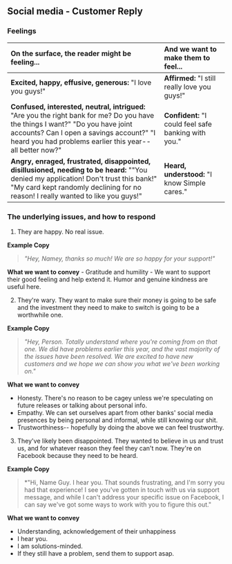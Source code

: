 ## Social media - Customer Reply

### Feelings

|On the surface, the reader might be feeling... | And we want to make them to feel... |
|:---------------|:---------------|
| **Excited, happy, effusive, generous:** "I love you guys!"| **Affirmed:** "I still really love you guys!"|
| **Confused, interested, neutral, intrigued:** "Are you the right bank for me? Do you have the things I want?" "Do you have joint accounts? Can I open a savings account?" "I heard you had problems earlier this year-- all better now?"| **Confident:** "I could feel safe banking with you."|
| **Angry, enraged, frustrated, disappointed, disillusioned, needing to be heard:** ""You denied my application! Don't trust this bank!" "My card kept randomly declining for no reason! I really wanted to like you guys!" | **Heard, understood:** "I know Simple cares."|

### The underlying issues, and how to respond
1. They are happy. No real issue.

**Example Copy**
> *"Hey, Namey, thanks so much! We are so happy for your support!"*

**What we want to convey**
	- Gratitude and humility
	- We want to support their good feeling and help extend it. Humor and genuine kindness are useful here.

2. They're wary. They want to make sure their money is going to be safe and the investment they need to make to switch is going to be a worthwhile one.

**Example Copy**
> *"Hey, Person. Totally understand where you're coming from on that one. We did have problems earlier this year, and the vast majority of the issues have been resolved. We are excited to have new customers and we hope we can show you what we've been working on."*

**What we want to convey**
- Honesty. There's no reason to be cagey unless we're speculating on future releases or talking about personal info.
- Empathy. We can set ourselves apart from other banks' social media presences by being personal and informal, while still knowing our shit. 
- Trustworthiness-- hopefully by doing the above we can feel trustworthy.

3. They've likely been disappointed. They wanted to believe in us and trust us, and for whatever reason they feel they can't now. They're on Facebook because they need to be heard.

**Example Copy**
> *"Hi, Name Guy. I hear you. That sounds frustrating, and I'm sorry you had that experience! I see you've gotten in touch with us via support message, and while I can't address your specific issue on Facebook, I can say we've got some ways to work with you to figure this out."

**What we want to convey**
- Understanding, acknowledgement of their unhappiness
- I hear you.
- I am solutions-minded.
- If they still have a problem, send them to support asap.

